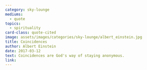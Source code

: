 ```yaml
---
category: sky-lounge
mediums:
  - quote
topics:
  - spirituality
card-class: quote-cited
image: assets/images/categories/sky-lounge/albert_einstein.jpg
title: Coincidences
author: Albert Einstein
date: 2017-03-12
text: Coincidences are God's way of staying anonymous.
link:
---
```

